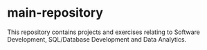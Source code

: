 # main-repository
This repository contains projects and exercises relating to Software Development, SQL/Database Development and Data Analytics.



